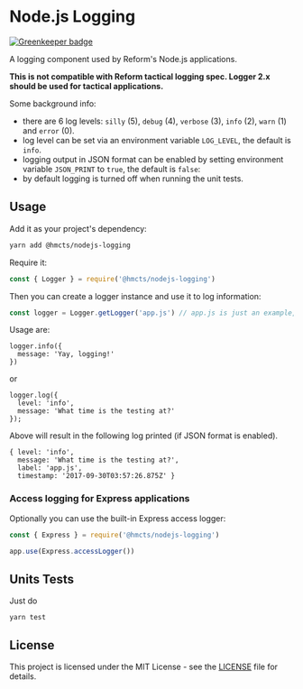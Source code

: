 # Node.js Logging

[![Greenkeeper badge](https://badges.greenkeeper.io/hmcts/nodejs-logging.svg)](https://greenkeeper.io/)

A logging component used by Reform's Node.js applications.

**This is not compatible with Reform tactical logging spec. Logger 2.x should be used for tactical applications.**

Some background info:
* there are 6 log levels: `silly` (5), `debug` (4), `verbose` (3), `info` (2), `warn` (1) and `error` (0).
* log level can be set via an environment variable `LOG_LEVEL`, the default is `info`.
* logging output in JSON format can be enabled by setting environment variable `JSON_PRINT` to `true`, the default is `false`:
* by default logging is turned off when running the unit tests.

## Usage

Add it as your project's dependency:

```bash
yarn add @hmcts/nodejs-logging
```

Require it:

```javascript
const { Logger } = require('@hmcts/nodejs-logging')
```

Then you can create a logger instance and use it to log information:

```javascript
const logger = Logger.getLogger('app.js') // app.js is just an example, can be anything that's meaningful to you
```

Usage are:

```
logger.info({
  message: 'Yay, logging!'
})
```

or

```
logger.log({
  level: 'info',
  message: 'What time is the testing at?'
});
```

Above will result in the following log printed (if JSON format is enabled).

```
{ level: 'info',
  message: 'What time is the testing at?',
  label: 'app.js',
  timestamp: '2017-09-30T03:57:26.875Z' }
```

### Access logging for Express applications 

Optionally you can use the built-in Express access logger:

```javascript
const { Express } = require('@hmcts/nodejs-logging')

app.use(Express.accessLogger())
```

## Units Tests

Just do

```
yarn test
```

## License

This project is licensed under the MIT License - see the [LICENSE](LICENSE.md) file for details.
